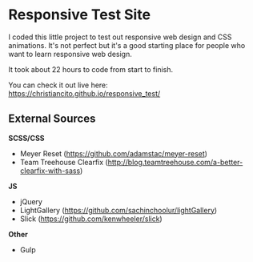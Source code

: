 # Responsive Test Site

I coded this little project to test out responsive web design and CSS animations.
It's not perfect but it's a good starting place for people who want to learn responsive web design.

It took about 22 hours to code from start to finish.

You can check it out live here: https://christiancito.github.io/responsive_test/

## External Sources

**SCSS/CSS**
- Meyer Reset (https://github.com/adamstac/meyer-reset)
- Team Treehouse Clearfix (http://blog.teamtreehouse.com/a-better-clearfix-with-sass)

**JS**
- jQuery
- LightGallery (https://github.com/sachinchoolur/lightGallery)
- Slick (https://github.com/kenwheeler/slick)

**Other**
- Gulp
